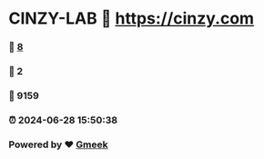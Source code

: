 # CINZY-LAB :link: https://cinzy.com 
### :page_facing_up: [8](https://cinzy.com/tag.html) 
### :speech_balloon: 2 
### :hibiscus: 9159 
### :alarm_clock: 2024-06-28 15:50:38 
### Powered by :heart: [Gmeek](https://github.com/Meekdai/Gmeek)
